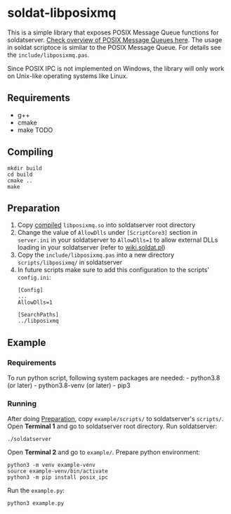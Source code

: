 # soldat-libposixmq
This is a simple library that exposes POSIX Message Queue functions for soldatserver. [Check overview of POSIX Message Queues here](https://man7.org/linux/man-pages/man7/mq_overview.7.html).
The usage in soldat scriptoce is similar to the POSIX Message Queue. For details see the `include/libposixmq.pas`.

Since POSIX IPC is not implemented on Windows, the library will only work on Unix-like operating systems like Linux.

## Requirements
- g++
- cmake
- make
TODO

## Compiling
```
mkdir build
cd build
cmake ..
make
```

## Preparation
1. Copy [compiled](#compiling) `libposixmq.so` into soldatserver root directory
2. Change the value of `AllowDlls` under `[ScriptCore3]` section in `server.ini` in your soldatserver to `AllowDlls=1` to allow external DLLs loading in your soldatserver (refer to [wiki.soldat.pl](https://wiki.soldat.pl/index.php/SC3_Config_File))
3. Copy the `include/libposixmq.pas` into a new directory `scripts/libposixmq/` in soldatserver
4. In future scripts make sure to add this configuration to the scripts' `config.ini`:
	```
	[Config]
	...
	AllowDlls=1

	[SearchPaths]
	../libposixmq
	```

## Example
### Requirements
To run python script, following system packages are needed:
	- python3.8 (or later)
	- python3.8-venv (or later)
	- pip3

### Running
After doing [Preparation](#preparation), copy `example/scripts/` to soldatserver's `scripts/`.
Open __Terminal 1__ and go to soldatserver root directory. Run soldatserver:
```
./soldatserver
```
Open __Terminal 2__ and go to `example/`. Prepare python environment:
```
python3 -m venv example-venv
source example-venv/bin/activate
python3 -m pip install posix_ipc
```
Run the `example.py`:
```
python3 example.py
```

